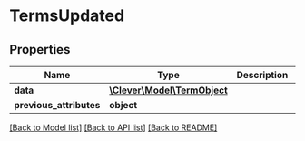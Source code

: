 # TermsUpdated

## Properties
Name | Type | Description | Notes
------------ | ------------- | ------------- | -------------
**data** | [**\Clever\Model\TermObject**](TermObject.md) |  | [optional] 
**previous_attributes** | **object** |  | [optional] 

[[Back to Model list]](../README.md#documentation-for-models) [[Back to API list]](../README.md#documentation-for-api-endpoints) [[Back to README]](../README.md)


